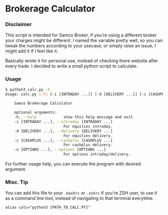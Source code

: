 # Brokerage Calculator

### Disclaimer
This script is intended for Samco Broker, if you're using a different broker your charges might be different. I named the variable pretty well, so you can tweak the numbers according to your usecase, or simply raise an issue, I might add it if I feel like it.

Basically wrote it for personal use, instead of checking there website after every trade. I decided to write a small python script to calculate.

### Usage
```bash
$ python3 calc.py -h
Usage: calc.py [-h] [-i [INTRADAY ...]] [-d [DELIVERY ...]] [-c [CASHPLUS ...]] [-o [OPTIONS...]]
   
    Samco Brokerage Calculator

    optional arguments:
    -h, --help            show this help message and exit
    -i [INTRADAY ...], --intraday [INTRADAY ...]
                          For equities intraday.
    -d [DELIVERY ...], --delivery [DELIVERY ...]
                          For equities delivery.
    -c [CASHPLUS ...], --cashplus [CASHPLUS ...]
                          For cashplus delivery.
    -o [OPTIONS ...], --options [OPTIONS ...]
                          For options intraday/delivery.
```

For further usage help, you can execute the program with desired argument.

### Misc. Tip
You can add this file to your `.bashrc` or `.zshrc` if you're ZSH user, to use it as a command line tool, instead of navigating to that terminal everytime.
```
alias calc="python3 [PATH_TO_CALC.PY]"
```
